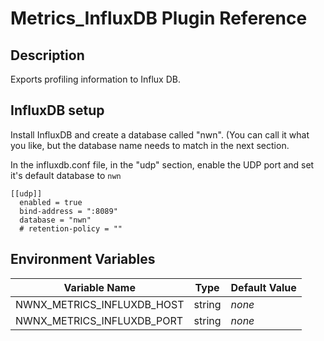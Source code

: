 # Metrics_InfluxDB Plugin Reference

## Description

Exports profiling information to Influx DB.

## InfluxDB setup

Install InfluxDB and create a database called "nwn".  (You can call it what you like, but the database name needs to match in the next section.

In the influxdb.conf file, in the "udp" section, enable the UDP port and set it's default database to ``nwn``

    [[udp]]
      enabled = true
      bind-address = ":8089"
      database = "nwn"
      # retention-policy = ""

## Environment Variables

| Variable Name                       |  Type  | Default Value |
| ----------------------------------- | :----: | ------------- |
| NWNX_METRICS_INFLUXDB_HOST          | string | _none_        |
| NWNX_METRICS_INFLUXDB_PORT          | string | _none_        |
